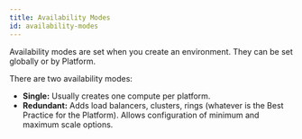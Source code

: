 ```yaml
---
title: Availability Modes
id: availability-modes
---
```


Availability modes are set when you create an environment. They can be set globally or by Platform.

There are two availability modes:

* **Single:** Usually creates one compute per platform.
* **Redundant:** Adds load balancers, clusters, rings (whatever is the Best Practice for the Platform). Allows configuration of minimum and maximum scale options.



